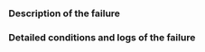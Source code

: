 <!--
Before opening a new issue, please read carefully the support guidelines linked at the top of this page. In particular, the name of your robot must be always indicated: either using labels if you're already a contributor, as per standard, or by specifying it while detailing the issue.

Fill in the following two sections and then remove any comment and/or remark become unnecessary
-->

### Description of the failure


### Detailed conditions and logs of the failure
